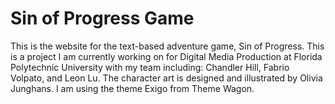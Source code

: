 # Sin of Progress Game
This is the website for the text-based adventure game, Sin of Progress. This is a project I am currently working on for Digital Media Production at Florida Polytechnic University with my team including: Chandler Hill, Fabrio Volpato, and Leon Lu. The character art is designed and illustrated by Olivia Junghans. I am using the theme Exigo from Theme Wagon. 
